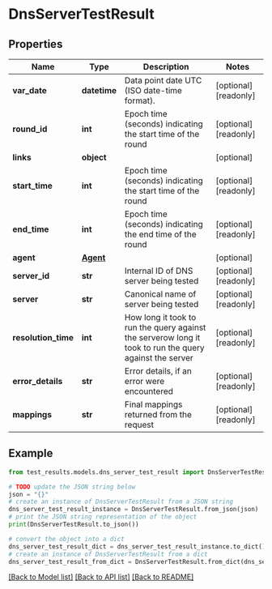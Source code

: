# DnsServerTestResult


## Properties

Name | Type | Description | Notes
------------ | ------------- | ------------- | -------------
**var_date** | **datetime** | Data point date UTC (ISO date-time format). | [optional] [readonly] 
**round_id** | **int** | Epoch time (seconds) indicating the start time of the round | [optional] [readonly] 
**links** | **object** |  | [optional] 
**start_time** | **int** | Epoch time (seconds) indicating the start time of the round | [optional] [readonly] 
**end_time** | **int** | Epoch time (seconds) indicating the end time of the round | [optional] [readonly] 
**agent** | [**Agent**](Agent.md) |  | [optional] 
**server_id** | **str** | Internal ID of DNS server being tested | [optional] [readonly] 
**server** | **str** | Canonical name of server being tested | [optional] [readonly] 
**resolution_time** | **int** | How long it took to run the query against the serverow long it took to run the query against the server | [optional] [readonly] 
**error_details** | **str** | Error details, if an error were encountered | [optional] [readonly] 
**mappings** | **str** | Final mappings returned from the request | [optional] [readonly] 

## Example

```python
from test_results.models.dns_server_test_result import DnsServerTestResult

# TODO update the JSON string below
json = "{}"
# create an instance of DnsServerTestResult from a JSON string
dns_server_test_result_instance = DnsServerTestResult.from_json(json)
# print the JSON string representation of the object
print(DnsServerTestResult.to_json())

# convert the object into a dict
dns_server_test_result_dict = dns_server_test_result_instance.to_dict()
# create an instance of DnsServerTestResult from a dict
dns_server_test_result_from_dict = DnsServerTestResult.from_dict(dns_server_test_result_dict)
```
[[Back to Model list]](../README.md#documentation-for-models) [[Back to API list]](../README.md#documentation-for-api-endpoints) [[Back to README]](../README.md)


